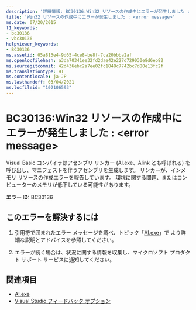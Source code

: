 ```yaml
---
description: '詳細情報: BC30136:Win32 リソースの作成中にエラーが発生しました : <error message>'
title: 'Win32 リソースの作成中にエラーが発生しました : <error message>'
ms.date: 07/20/2015
f1_keywords:
- bc30136
- vbc30136
helpviewer_keywords:
- BC30136
ms.assetid: 05a813e4-9d65-4ce8-be8f-7ca20bbba2af
ms.openlocfilehash: a3da70341ee32fd2dae42e227d729030e8d6eb82
ms.sourcegitcommit: 42d436ebc2a7ee02fc1848c7742bc7d80e13fc2f
ms.translationtype: HT
ms.contentlocale: ja-JP
ms.lasthandoff: 03/04/2021
ms.locfileid: "102106593"
---
```

# <a name="bc30136-error-creating-win32-resources-error-message"></a>BC30136:Win32 リソースの作成中にエラーが発生しました : \<error message>

Visual Basic コンパイラはアセンブリ リンカー (Al.exe、Alink とも呼ばれる) を呼び出し、マニフェストを伴うアセンブリを生成します。 リンカーが、インメモリ リソースの作成エラーを報告しています。 環境に関する問題、またはコンピューターのメモリが低下している可能性があります。

 **エラー ID:** BC30136

## <a name="to-correct-this-error"></a>このエラーを解決するには

1. 引用符で囲まれたエラー メッセージを調べ、トピック「[Al.exe](../../../framework/tools/al-exe-assembly-linker.md)」で より詳細な説明とアドバイスを参照してください。

2. エラーが続く場合は、状況に関する情報を収集し、マイクロソフト プロダクト サポート サービスに通知してください。

## <a name="see-also"></a>関連項目

- [Al.exe](../../../framework/tools/al-exe-assembly-linker.md)
- [Visual Studio フィードバック オプション](/visualstudio/ide/feedback-options)
